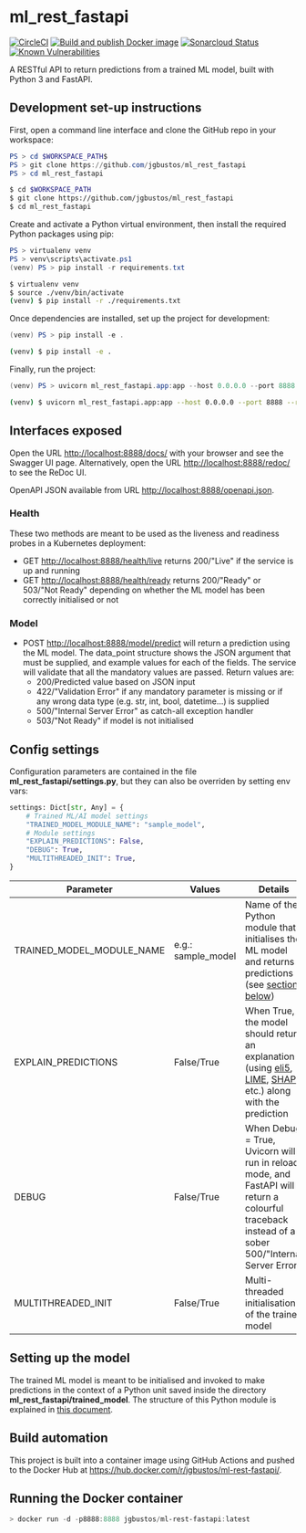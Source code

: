 # ml_rest_fastapi

[![CircleCI](https://img.shields.io/circleci/build/github/jgbustos/ml_rest_fastapi/main?logo=CircleCI&label=CircleCI%20build)](https://circleci.com/gh/jgbustos/ml_rest_fastapi)
[![Build and publish Docker image](https://github.com/jgbustos/ml_rest_fastapi/actions/workflows/docker-image.yml/badge.svg)](https://github.com/jgbustos/ml_rest_fastapi/actions/workflows/docker-image.yml)
[![Sonarcloud Status](https://sonarcloud.io/api/project_badges/measure?project=jgbustos_ml_rest_fastapi&metric=alert_status)](https://sonarcloud.io/dashboard?id=jgbustos_ml_rest_fastapi)
[![Known Vulnerabilities](https://snyk.io/test/github/jgbustos/ml_rest_fastapi/badge.svg)](https://app.snyk.io/org/jgbustos/projects)

A RESTful API to return predictions from a trained ML model, built with Python 3 and FastAPI.

## Development set-up instructions

First, open a command line interface and clone the GitHub repo in your workspace:

```Powershell
PS > cd $WORKSPACE_PATH$
PS > git clone https://github.com/jgbustos/ml_rest_fastapi
PS > cd ml_rest_fastapi
```

```Bash
$ cd $WORKSPACE_PATH
$ git clone https://github.com/jgbustos/ml_rest_fastapi
$ cd ml_rest_fastapi
```

Create and activate a Python virtual environment, then install the required Python packages using pip:

```Powershell
PS > virtualenv venv
PS > venv\scripts\activate.ps1
(venv) PS > pip install -r requirements.txt
```

```Bash
$ virtualenv venv
$ source ./venv/bin/activate
(venv) $ pip install -r ./requirements.txt
```

Once dependencies are installed, set up the project for development:

```Powershell
(venv) PS > pip install -e .
```

```Bash
(venv) $ pip install -e .
```

Finally, run the project:

```Powershell
(venv) PS > uvicorn ml_rest_fastapi.app:app --host 0.0.0.0 --port 8888 --reload
```

```Bash
(venv) $ uvicorn ml_rest_fastapi.app:app --host 0.0.0.0 --port 8888 --reload
```

## Interfaces exposed

Open the URL <http://localhost:8888/docs/> with your browser and see the Swagger UI page. Alternatively, open the URL <http://localhost:8888/redoc/> to see the ReDoc UI.

OpenAPI JSON available from URL <http://localhost:8888/openapi.json>.

### Health

These two methods are meant to be used as the liveness and readiness probes in a Kubernetes deployment:

* GET <http://localhost:8888/health/live> returns 200/"Live" if the service is up and running
* GET <http://localhost:8888/health/ready> returns 200/"Ready" or 503/"Not Ready" depending on whether the ML model has been correctly initialised or not

### Model

* POST <http://localhost:8888/model/predict> will return a prediction using the ML model. The data_point structure shows the JSON argument that must be supplied, and example values for each of the fields. The service will validate that all the mandatory values are passed. Return values are:
  * 200/Predicted value based on JSON input
  * 422/"Validation Error" if any mandatory parameter is missing or if any wrong data type (e.g. str, int, bool, datetime...) is supplied
  * 500/"Internal Server Error" as catch-all exception handler
  * 503/"Not Ready" if model is not initialised

## Config settings

Configuration parameters are contained in the file **ml_rest_fastapi/settings.py**, but they can also be overriden by setting env vars:

```python
settings: Dict[str, Any] = {
    # Trained ML/AI model settings
    "TRAINED_MODEL_MODULE_NAME": "sample_model",
    # Module settings
    "EXPLAIN_PREDICTIONS": False,
    "DEBUG": True,
    "MULTITHREADED_INIT": True,
}
```

| Parameter | Values | Details |
| --- | --- | --- |
| TRAINED_MODEL_MODULE_NAME | e.g.: sample_model | Name of the Python module that initialises the ML model and returns predictions (see [section below](#setting-up-the-model)) |
| EXPLAIN_PREDICTIONS | False/True | When True, the model should return an explanation (using [eli5](https://pypi.org/project/eli5/), [LIME](https://pypi.org/project/lime/), [SHAP](https://pypi.org/project/shap/), etc.) along with the prediction |
| DEBUG | False/True | When Debug = True, Uvicorn will run in reload mode, and FastAPI will return a colourful traceback instead of a sober 500/"Internal Server Error" |
| MULTITHREADED_INIT | False/True | Multi-threaded initialisation of the trained model |

## Setting up the model

The trained ML model is meant to be initialised and invoked to make predictions in the context of a Python unit saved inside the directory **ml_rest_fastapi/trained_model**. The structure of this Python module is explained in [this document](ml_rest_fastapi/trained_model/module_structure.md).

## Build automation

This project is built into a container image using GitHub Actions and pushed to the Docker Hub at <https://hub.docker.com/r/jgbustos/ml-rest-fastapi/>.

## Running the Docker container

```Powershell
> docker run -d -p8888:8888 jgbustos/ml-rest-fastapi:latest
```
